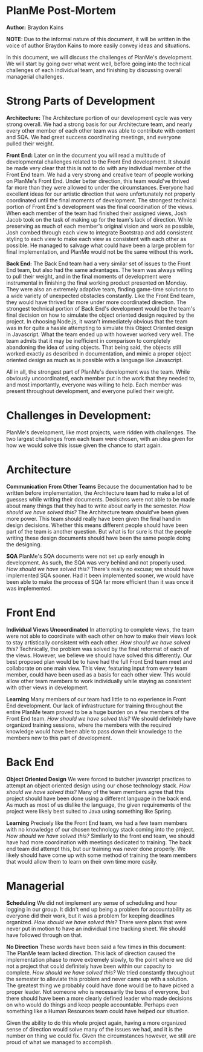 <h1>PlanMe Post-Mortem</h1>

<b>Author:</b> Braydon Kains

**NOTE**: Due to the informal nature of this document, it will be written in the voice of author Braydon Kains to more easily convey ideas and situations.

In this document, we will discuss the challenges of PlanMe's development. We will start by going over what went well, before going into the technical challenges of each individual team, and finishing by discussing overall managerial challenges.

<h1>Strong Parts of Development</h1>

<b>Architecture:</b>
The Architecture portion of our development cycle was very strong overall. We had a strong basis for our Architecture team, and nearly every other member of each other team was able to contribute with content and SQA. We had great success coordinating meetings, and everyone pulled their weight. 

<b>Front End:</b>
Later on in the document you will read a multitude of developmental challenges related to the Front End development. It should be made very clear that this is not to do with any individual member of the Front End team. We had a very strong and creative team of people working on PlanMe's Front End. Under better direction, this team would've thrived far more than they were allowed to under the circumstances. Everyone had excellent ideas for our artistic direction that were unfortunately not properly coordinated until the final moments of development.
The strongest technical portion of Front End's development was the final coordination of the views. When each member of the team had finished their assigned views, Josh Jacob took on the task of making up for the team's lack of direction. While preserving as much of each member's original vision and work as possible, Josh combed through each view to integrate Bootstrap and add consistent styling to each view to make each view as consistent with each other as possible. He managed to salvage what could have been a large problem for final implementation, and PlanMe would not be the same without this work.

<b>Back End:</b>
The Back End team had a very similar set of issues to the Front End team, but also had the same advantages. The team was always willing to pull their weight, and in the final moments of development were instrumental in finishing the final working product presented on Monday. They were also an extremely adaptive team, finding game-time solutions to a wide variety of unexpected obstacles constantly. Like the Front End team, they would have thrived far more under more coordinated direction.
The strongest technical portion of Back End's development would be the team's final decision on how to simulate the object oriented design required by the project. In choosing Node.js, it wasn't immediately obvious that the team was in for quite a hassle attempting to simulate this Object Oriented design in Javascript. What the team ended up with however worked very well. The team admits that it may be inefficient in comparison to completely abandoning the idea of using objects. That being said, the objects still worked exactly as described in documentation, and mimic a proper object oriented design as much as is possible with a language like Javascript.

All in all, the strongest part of PlanMe's development was the team. While obviously uncoordinated, each member put in the work that they needed to, and most importantly, everyone was willing to help. Each member was present throughout development, and everyone pulled their weight.

<h1>Challenges in Development:</h1>
PlanMe's development, like most projects, were ridden with challenges. The two largest challenges from each team were chosen, with an idea given for how we would solve this issue given the chance to start again.

<h1>Architecture</h1>

<b>Communication From Other Teams</b>
Because the documentation had to be written before implementation, the Architecture team had to make a lot of guesses while writing their documents. Decisions were not able to be made about many things that they had to write about early in the semester.
<i>How should we have solved this?</i>
The Architecture team should've been given more power. This team should really have been given the final hand in design decisions. Whether this means different people should have been part of the team is another question. But what is for sure is that the people writing these design documents should have been the same people doing the designing.

<b>SQA</b>
PlanMe's SQA documents were not set up early enough in development. As such, the SQA was very behind and not properly used.
<i>How should we have solved this?</i>
There's really no excuse; we should have implemented SQA sooner. Had it been implemented sooner, we would have been able to make the process of SQA far more efficient than it was once it was implemented. 

<h1>Front End</h1>

<b>Individual Views Uncoordinated</b>
In attempting to complete views, the team were not able to coordinate with each other on how to make their views look to stay artistically consistent with each other.
<i>How should we have solved this?</i>
Technically, the problem was solved by the final reformat of each of the views. However, we believe we should have solved this differently. Our best proposed plan would be to have had the full Front End team meet and collaborate on one main view. This view, featuring input from every team member, could have been used as a basis for each other view. This would allow other team members to work individually while staying as consistent with other views in development.

<b>Learning</b>
Many members of our team had little to no experience in Front End development. Our lack of infrastructure for training throughout the entire PlanMe team proved to be a huge burden on a few members of the Front End team.
<i>How should we have solved this?</i>
We should definitely have organized training sessions, where the members with the required knowledge would have been able to pass down their knowledge to the members new to this part of development.

<h1>Back End</h1>

<b>Object Oriented Design</b>
We were forced to butcher javascript practices to attempt an object oriented design using our chose technology stack.
<i>How should we have solved this?</i>
Many of the team members agree that this project should have been done using a different language in the back end. As much as most of us dislike the language, the given requirements of the project were likely best suited to Java using something like Spring.

<b>Learning</b>
Precisely like the Front End team, we had a few team members with no knowledge of our chosen technology stack coming into the project.
<i>How should we have solved this?</i>
Similarly to the front end team, we should have had more coordination with meetings dedicated to training. The back end team did attempt this, but our training was never done properly. We likely should have come up with some method of training the team members that would allow them to learn on their own time more easily.

<h1>Managerial</h1>

<b>Scheduling</b>
We did not implement any sense of scheduling and hour logging in our group. It didn't end up being a problem for accountability as everyone did their work, but it was a problem for keeping deadlines organized.
<i>How should we have solved this?</i>
There were plans that were never put in motion to have an individual time tracking sheet. We should have followed through on that.

<b>No Direction</b>
These words have been said a few times in this document: The PlanMe team lacked direction. This lack of direction caused the implementation phase to move extremely slowly, to the point where we did not a project that could definitely have been within our capacity to complete.
<i>How should we have solved this?</i>
We tried constantly throughout the semester to alleviate this problem and never came up with a solution. The greatest thing we probably could have done would be to have picked a proper leader. Not someone who is necessarily the boss of everyone, but there should have been a more clearly defined leader who made decisions on who would do things and keep people accountable. Perhaps even something like a Human Resources team could have helped our situation. 

Given the ability to do this whole project again, having a more organized sense of direction would solve many of the issues we had, and it is the number on thing we could fix. Given the circumstances however, we still are proud of what we managed to accomplish.
